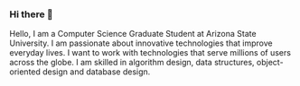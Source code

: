 ### Hi there 👋

Hello, I am a Computer Science Graduate Student at Arizona State University. I am passionate about innovative technologies that improve everyday lives. I want to work with technologies that serve millions of users across the globe. I am skilled in algorithm design, data structures, object-oriented design and database design. 



<!--
**abheeparekh/abheeparekh** is a ✨ _special_ ✨ repository because its `README.md` (this file) appears on your GitHub profile.

Here are some ideas to get you started:

🔭 I’m currently working on Probabilistic Reasoning.
- 
- 🌱 I’m currently learning ...
- 👯 I’m looking to collaborate on ...
- 🤔 I’m looking for help with ...
- 💬 Ask me about ...
- 📫 How to reach me: ...
- 😄 Pronouns: ...
- ⚡ Fun fact: ...
  -->

